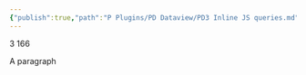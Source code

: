 ```yaml
---
{"publish":true,"path":"P Plugins/PD Dataview/PD3 Inline JS queries.md","permalink":"/p-plugins/pd-dataview/pd-3-inline-js-queries/","PassFrontmatter":true}
---
```



3
166
<p><span>A paragraph</span></p>
